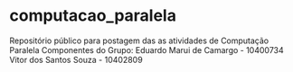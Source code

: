 # computacao_paralela
Repositório público para postagem das as atividades de Computação Paralela
Componentes do Grupo:
Eduardo Marui de Camargo - 10400734
Vitor dos Santos Souza - 10402809
